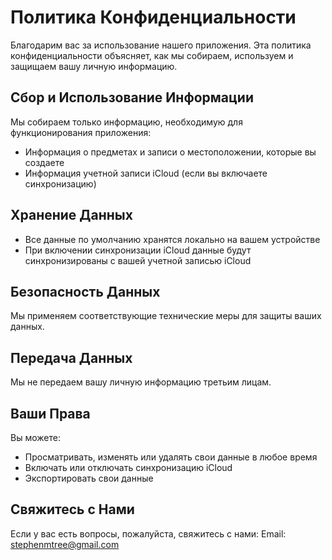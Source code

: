# Политика Конфиденциальности

Благодарим вас за использование нашего приложения. Эта политика конфиденциальности объясняет, как мы собираем, используем и защищаем вашу личную информацию.

## Сбор и Использование Информации

Мы собираем только информацию, необходимую для функционирования приложения:
- Информация о предметах и записи о местоположении, которые вы создаете
- Информация учетной записи iCloud (если вы включаете синхронизацию)

## Хранение Данных

- Все данные по умолчанию хранятся локально на вашем устройстве
- При включении синхронизации iCloud данные будут синхронизированы с вашей учетной записью iCloud

## Безопасность Данных

Мы применяем соответствующие технические меры для защиты ваших данных.

## Передача Данных

Мы не передаем вашу личную информацию третьим лицам.

## Ваши Права

Вы можете:
- Просматривать, изменять или удалять свои данные в любое время
- Включать или отключать синхронизацию iCloud
- Экспортировать свои данные

## Свяжитесь с Нами

Если у вас есть вопросы, пожалуйста, свяжитесь с нами:
Email: stephenmtree@gmail.com 

<style>
    .navbar {
        display: none;
    }
</style>